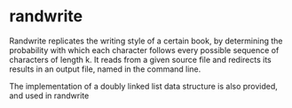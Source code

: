 # randwrite

Randwrite replicates the writing style of a certain book, 
by determining the probability with which each character follows
every possible sequence of characters of length k. It reads from a 
given source file and redirects its results in an output file, named
in the command line.

The implementation of a doubly linked list data structure is also
provided, and used in randwrite
